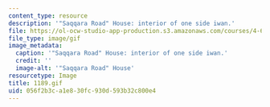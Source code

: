 ```yaml
---
content_type: resource
description: '"Saqqara Road" House: interior of one side iwan.'
file: https://ol-ocw-studio-app-production.s3.amazonaws.com/courses/4-615-the-architecture-of-cairo-spring-2002/056f2b3ca1e830fc930d593b32c800e4_1189.gif
file_type: image/gif
image_metadata:
  caption: '"Saqqara Road" House: interior of one side iwan.'
  credit: ''
  image-alt: '"Saqqara Road" House'
resourcetype: Image
title: 1189.gif
uid: 056f2b3c-a1e8-30fc-930d-593b32c800e4
---
```

